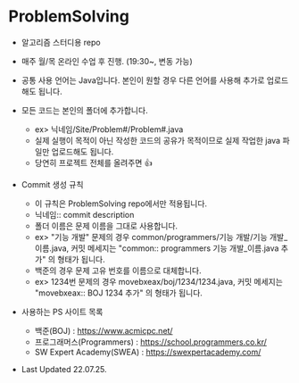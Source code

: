 # ProblemSolving

* 알고리즘 스터디용 repo
* 매주 월/목 온라인 수업 후 진행. (19:30~, 변동 가능)
* 공통 사용 언어는 Java입니다. 본인이 원할 경우 다른 언어를 사용해 추가로 업로드해도 됩니다.
* 모든 코드는 본인의 폴더에 추가합니다.
  * ex> 닉네임/Site/Problem#/Problem#.java
  * 실제 실행이 목적이 아닌 작성한 코드의 공유가 목적이므로 실제 작업한 java 파일만 업로드해도 됩니다.
  * 당연히 프로젝트 전체를 올려주면 :+1:

* Commit 생성 규칙
  * 이 규칙은 ProblemSolving repo에서만 적용됩니다.
  * 닉네임:: commit description
  * 폴더 이름은 문제 이름을 그대로 사용합니다.
  * ex> "기능 개발" 문제의 경우 common/programmers/기능 개발/기능 개발_이름.java, 커밋 메세지는 "common:: programmers 기능 개발_이름.java 추가" 의 형태가 됩니다.
  * 백준의 경우 문제 고유 번호를 이름으로 대체합니다.
  * ex> 1234번 문제의 경우 movebxeax/boj/1234/1234.java, 커밋 메세지는 "movebxeax:: BOJ 1234 추가" 의 형태가 됩니다.

* 사용하는 PS 사이트 목록
  * 백준(BOJ) : https://www.acmicpc.net/
  * 프로그래머스(Programmers) : https://school.programmers.co.kr/
  * SW Expert Academy(SWEA) : https://swexpertacademy.com/

* Last Updated 22.07.25.
